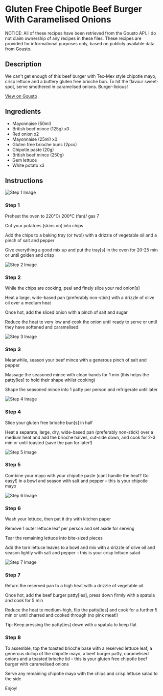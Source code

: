 # Gluten Free Chipotle Beef Burger With Caramelised Onions

NOTICE: All of these recipes have been retrieved from the Gousto API. I do not claim ownership of any recipes in these files. These recipes are provided for informational purposes only, based on publicly available data from Gousto.

## Description

We can't get enough of this beef burger with Tex-Mex style chipotle mayo, crisp lettuce and a buttery gluten free brioche bun. To hit the flavour sweet-spot, serve smothered in caramelised onions. Burger-licious!

[View on Gousto](https://www.gousto.co.uk/recipes/cookbook/gluten-free-chipotle-beef-burger-with-caramelised-onions)

## Ingredients

- Mayonnaise (50ml)
- British beef mince (125g) x0
- Red onion x2
- Mayonnaise (25ml) x0
- Gluten free brioche buns (2pcs)
- Chipotle paste (20g)
- British beef mince (250g)
- Gem lettuce
- White potato x3

## Instructions

![Step 1 Image](https://production-media.gousto.co.uk/cms/recipe-step-image/Step-1-copy-6-1679409840815-x200.jpg)

### Step 1

Preheat the oven to 220°C/ 200°C (fan)/ gas 7

Cut your potatoes (skins on) into chips

Add the chips to a baking tray (or two!) with a drizzle of vegetable oil and a pinch of salt and pepper

Give everything a good mix up and put the tray[s] in the oven for 20-25 min or until golden and crisp

![Step 2 Image](https://production-media.gousto.co.uk/cms/recipe-step-image/Step-2-copy-6-1679409871488-x200.jpg)

### Step 2

While the chips are cooking, peel and finely slice your red onion[s]

Heat a large, wide-based pan (preferably non-stick) with a drizzle of olive oil over a medium heat

Once hot, add the sliced onion with a pinch of salt and sugar

Reduce the heat to very low and cook the onion until ready to serve or until they have softened and caramelised

![Step 3 Image](https://production-media.gousto.co.uk/cms/recipe-step-image/Step-3-copy-6-1679409876621-x200.jpg)

### Step 3

Meanwhile, season your beef mince with a generous pinch of salt and pepper

Massage the seasoned mince with clean hands for 1 min (this helps the patty[ies] to hold their shape whilst cooking)

Shape the seasoned mince into 1 patty per person and refrigerate until later

![Step 4 Image](https://production-media.gousto.co.uk/cms/recipe-step-image/Step-4-copy-6-1679409882323-x200.jpg)

### Step 4

Slice your gluten free brioche bun[s] in half

Heat a separate, large, dry, wide-based pan (preferably non-stick) over a medium heat and add the brioche halves, cut-side down, and cook for 2-3 min or until toasted (save the pan for later!)

![Step 5 Image](https://production-media.gousto.co.uk/cms/recipe-step-image/Step-5-copy-6-1679409886354-x200.jpg)

### Step 5

Combine your mayo with your chipotle paste (cant handle the heat? Go easy!) in a bowl and season with salt and pepper – this is your chipotle mayo

![Step 6 Image](https://production-media.gousto.co.uk/cms/recipe-step-image/Step-6-copy-6-1679409907646-x200.jpg)

### Step 6

Wash your lettuce, then pat it dry with kitchen paper

Remove 1 outer lettuce leaf per person and set aside for serving

Tear the remaining lettuce into bite-sized pieces

Add the torn lettuce leaves to a bowl and mix with a drizzle of olive oil and season lightly with salt and pepper – this is your crisp lettuce salad

![Step 7 Image](https://production-media.gousto.co.uk/cms/recipe-step-image/step-7-copy-6-1679409913232-x200.jpg)

### Step 7

Return the reserved pan to a high heat with a drizzle of vegetable oil

Once hot, add the beef burger patty[ies], press down firmly with a spatula and cook for 5 min

Reduce the heat to medium-high, flip the patty[ies] and cook for a further 5 min or until charred and cooked through (no pink meat!)

Tip: Keep pressing the patty[ies] down with a spatula to keep flat

### Step 8

To assemble, top the toasted brioche base with a reserved lettuce leaf, a generous dollop of the chipotle mayo, a beef burger patty, caramelised onions and a toasted brioche lid – this is your gluten free chipotle beef burger with caramelised onions

Serve any remaining chipotle mayo with the chips and crisp lettuce salad to the side

Enjoy!

